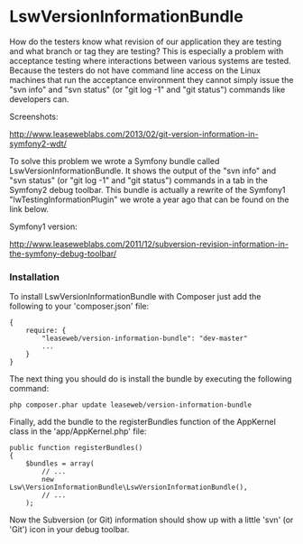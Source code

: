 LswVersionInformationBundle
===========================

How do the testers know what revision of our application they are testing and what branch or 
tag they are testing? This is especially a problem with acceptance testing where interactions
between various systems are tested. Because the testers do not have command line access on
the Linux machines that run the acceptance environment they cannot simply issue the "svn info"
and "svn status" (or "git log -1" and "git status") commands like developers can.

Screenshots:

http://www.leaseweblabs.com/2013/02/git-version-information-in-symfony2-wdt/

To solve this problem we wrote a Symfony bundle called LswVersionInformationBundle. It shows
the output of the "svn info" and "svn status" (or "git log -1" and "git status") commands in a
tab in the Symfony2 debug toolbar. This bundle is actually a rewrite of the Symfony1 
"lwTestingInformationPlugin" we wrote a year ago that can be found on the link below.

Symfony1 version:

http://www.leaseweblabs.com/2011/12/subversion-revision-information-in-the-symfony-debug-toolbar/

### Installation

To install LswVersionInformationBundle with Composer just add the following to your 'composer.json' file:

    {
        require: {
            "leaseweb/version-information-bundle": "dev-master"
            ...
        }
    }

The next thing you should do is install the bundle by executing the following command:

    php composer.phar update leaseweb/version-information-bundle

Finally, add the bundle to the registerBundles function of the AppKernel class in the 'app/AppKernel.php' file:

    public function registerBundles()
    {
        $bundles = array(
            // ...
            new Lsw\VersionInformationBundle\LswVersionInformationBundle(),
            // ...
        );


Now the Subversion (or Git) information should show up with a little 'svn' (or 'Git') icon in your debug toolbar.
